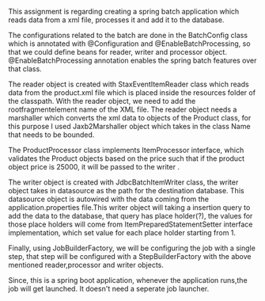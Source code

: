 This assignment is regarding creating a spring batch application which reads data from a xml file, processes it and add it to the database.

The configurations related to the batch are done in the BatchConfig class which is annotated with @Configuration and @EnableBatchProcessing, so that we could define beans for reader, writer and processor object. @EnableBatchProcessing annotation enables the spring batch features over that class.

The reader object is created with StaxEventItemReader class which reads data from the product.xml file which is placed inside the resources folder of the classpath.
With the reader object, we need to add the rootfragmentelement name of the XML file.
The reader object needs a marshaller which converts the xml data to objects of the Product class, for this purpose I used Jaxb2Marshaller object which takes in the class Name that needs to be bounded.

The ProductProcessor class implements ItemProcessor interface, which validates the Product objects based on the price such that if the product object price is 25000, it will be passed to the writer .

The writer object is created with JdbcBatchItemWriter class, the writer object takes in datasource as the path for the destination database. This datasource object is autowired with the data coming from the application.properties file.This writer object will taking a insertion query to add the data to the database, that query has place holder(?), the values for those place holders will come from ItemPreparedStatementSetter interface implementation, which set value for each place holder starting from 1.

Finally, using JobBuilderFactory, we will be configuring the job with a single step, that step will be configured with a StepBuilderFactory with the above mentioned reader,processor and writer objects.

Since, this is a spring boot application, whenever the application runs,the job will get launched. It doesn't need a seperate job launcher.

